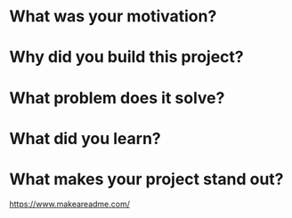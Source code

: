 # What was your motivation?
# Why did you build this project?
# What problem does it solve?
# What did you learn?
# What makes your project stand out?

https://www.makeareadme.com/